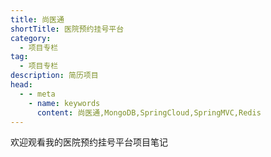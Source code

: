 ```yaml
---
title: 尚医通
shortTitle: 医院预约挂号平台
category:
  - 项目专栏
tag:
  - 项目专栏
description: 简历项目
head:
  - - meta
    - name: keywords
      content: 尚医通,MongoDB,SpringCloud,SpringMVC,Redis
---    
```

欢迎观看我的医院预约挂号平台项目笔记